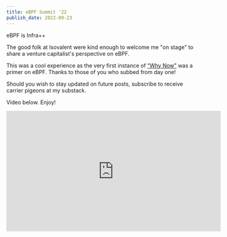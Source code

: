 ```yaml
---
title: eBPF Summit '22
publish_date: 2022-09-23
---
```


eBPF is Infra++

The good folk at Isovalent were kind enough to welcome me "on stage" to share a venture capitalist's perspective on eBPF.

This was a cool experience as the very first instance of [“Why Now”](https://whynowtech.substack.com/) was a primer on eBPF. Thanks to those of you who subbed from day one!

Should you wish to stay updated on future posts, subscribe to receive carrier pigeons at my substack.

Video below. Enjoy! 

<iframe width="560" height="315" src="https://www.youtube.com/embed/2jNCQwgy0fI" title="YouTube video player" frameborder="0" allow="accelerometer; autoplay; clipboard-write; encrypted-media; gyroscope; picture-in-picture" allowfullscreen></iframe>
